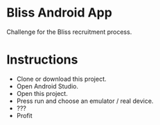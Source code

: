 # Bliss Android App

Challenge for the Bliss recruitment process.

# Instructions

* Clone or download this project.
* Open Android Studio.
* Open this project.
* Press run and choose an emulator / real device.
* ???
* Profit

